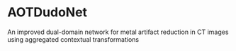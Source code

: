 # AOTDudoNet
An improved dual-domain network for metal artifact reduction in CT images using aggregated contextual transformations
